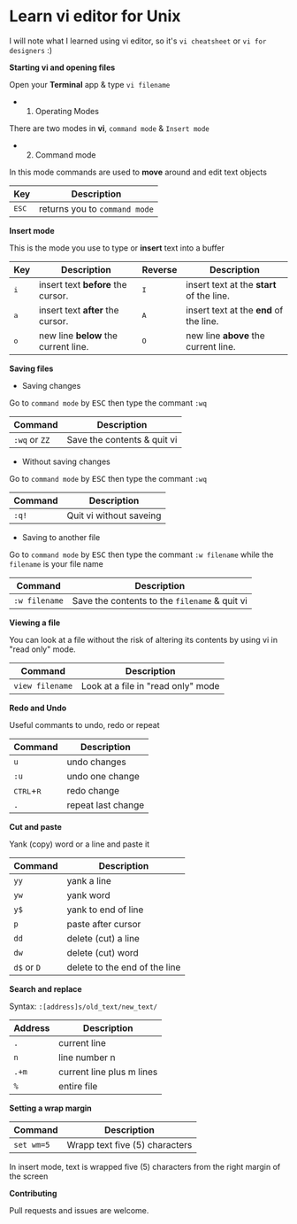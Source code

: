 # Learn vi editor for Unix

I will note what I learned using vi editor, so it's `vi cheatsheet` or `vi for designers` :)

**Starting vi and opening files**

Open your **Terminal** app & type `vi filename`

* 1. Operating Modes

There are two modes in **vi**, `command mode` & `Insert mode`

* 2. Command mode

In this mode commands are used to **move** around and edit text objects

| Key | Description |
| ------ | ----------- |
| <kbd>ESC</kbd> | returns you to `command mode` |

**Insert mode**

This is the mode you use to type or **insert** text into a buffer

| Key | Description | Reverse | Description |
| ------ | ----------- | ----------- | ----------- |
| <kbd>i</kbd> | insert text **before** the cursor. | <kbd>I</kbd> | insert text at the **start** of the line. |
| <kbd>a</kbd> | insert text **after** the cursor. | <kbd>A</kbd> | insert text at the **end** of the line. |
| <kbd>o</kbd> | new line **below** the current line. | <kbd>O</kbd> | new line **above** the current line. |

**Saving files**

* Saving changes

Go to `command mode` by <kbd>ESC</kbd> then type the commant `:wq`

| Command | Description |
| ------ | ----------- |
| `:wq` or `ZZ` | Save the contents & quit vi |

* Without saving changes

Go to `command mode` by <kbd>ESC</kbd> then type the commant `:wq`   

| Command | Description |
| ------ | ----------- |
| `:q!` | Quit vi without saveing |

* Saving to another file

Go to `command mode` by <kbd>ESC</kbd> then type the commant `:w filename` while the `filename` is your file name

| Command | Description |
| ------ | ----------- |
| `:w filename` | Save the contents to the `filename` & quit vi |

**Viewing a file**

You can look at a file without the risk of altering its contents by using vi in "read only" mode.

| Command | Description |
| ------ | ----------- |
| `view filename` | Look at a file in "read only" mode |

**Redo and Undo**

Useful commants to undo, redo or repeat

| Command | Description |
| ------ | ----------- |
| `u` | undo changes |
| `:u` | undo one change |
| <kbd>CTRL</kbd>+<kbd>R</kbd> | redo change |
| `.` | repeat last change |

**Cut and paste**

Yank (copy) word or a line and paste it

| Command | Description |
| ------ | ----------- |
| `yy` | yank a line |
| `yw` | yank word |
| `y$` | yank to end of line |
| `p` | paste after cursor |
| `dd` | delete (cut) a line |
| `dw` | delete (cut) word |
| `d$` or `D` | delete to the end of the line |

**Search and replace**

Syntax:
       `:[address]s/old_text/new_text/`

| Address | Description |
| ------ | ----------- |
| `.` | current line |
| `n` | line number n |
| `.+m` | current line plus m lines |
| `%` | entire file |

**Setting a wrap margin**

| Command | Description |
| ------ | ----------- |
| `set wm=5` | Wrapp text five (5) characters |

In insert mode, text is wrapped five (5) characters from the right margin of the screen

**Contributing**

Pull requests and issues are welcome.

